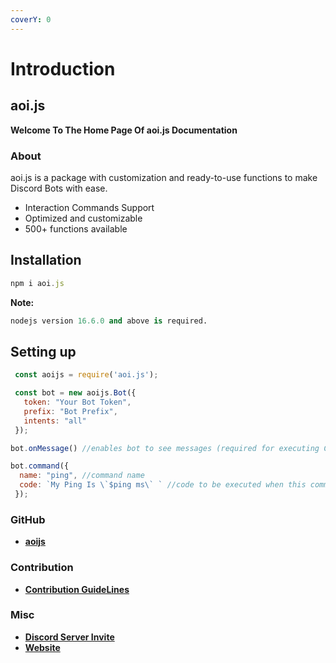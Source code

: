 ```yaml
---
coverY: 0
---
```


# Introduction

## aoi.js

**Welcome To The Home Page Of aoi.js Documentation**

### About

aoi.js is a package with customization and ready-to-use functions to make Discord Bots with ease.

* Interaction Commands Support
* Optimized and customizable
* 500+ functions available

## Installation

```js
npm i aoi.js
```

**Note:**

```python
nodejs version 16.6.0 and above is required.
```

## Setting up

```javascript
 const aoijs = require('aoi.js');

 const bot = new aoijs.Bot({
   token: "Your Bot Token",
   prefix: "Bot Prefix",
   intents: "all"
 });

bot.onMessage() //enables bot to see messages (required for executing Commands)

bot.command({
  name: "ping", //command name
  code: `My Ping Is \`$ping ms\` ` //code to be executed when this command is called 
 });
```

### GitHub

* [**aoijs**](https://github.com/aoijs/aoi.js)

### Contribution

* [**Contribution GuideLines**](https://github.com/aoijs/aoi.js/blob/master/.github/CONTRIBUTING.md)

### Misc

* [**Discord Server Invite**](https://aoi.js.org/invite)
* [**Website**](https://aoi.js.org)
